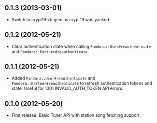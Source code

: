 ## 0.1.3 (2013-03-01)

* Switch to crypt19-rb gem as crypt19 was yanked.

## 0.1.2 (2012-05-21)

* Clear authentication state when calling `Pandora::User#reauthenticate` and
  `Pandora::Partner#reauthenticate`.

## 0.1.1 (2012-05-21)

* Added `Pandora::User#reauthenticate` and `Pandora::Partner#reauthenticate` to
  refresh authentication tokens and state. Useful for 1001 INVALID_AUTH_TOKEN
  API errors.

## 0.1.0 (2012-05-20)

* First release. Basic Tuner API with station song fetching support.
